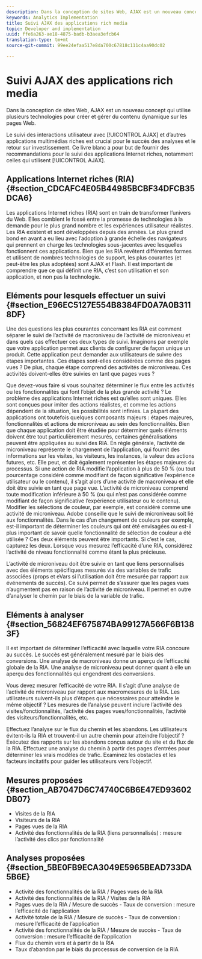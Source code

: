 ```yaml
---
description: Dans la conception de sites Web, AJAX est un nouveau concept qui utilise plusieurs technologies pour créer et gérer du contenu dynamique sur les pages Web.
keywords: Analytics Implementation
title: Suivi AJAX des applications rich media
topic: Developer and implementation
uuid: ffe6a263-ae18-4875-badb-b3aea3efcb64
translation-type: tm+mt
source-git-commit: 99ee24efaa517e8da700c67818c111c4aa90dc02

---
```



# Suivi AJAX des applications rich media

Dans la conception de sites Web, AJAX est un nouveau concept qui utilise plusieurs technologies pour créer et gérer du contenu dynamique sur les pages Web.

Le suivi des interactions utilisateur avec [!UICONTROL AJAX] et d’autres applications multimédias riches est crucial pour le succès des analyses et le retour sur investissement. Ce livre blanc a pour but de fournir des recommandations pour le suivi des applications Internet riches, notamment celles qui utilisent [!UICONTROL AJAX].

## Applications Internet riches (RIA) {#section_CDCAFC4E05B44985BCBF34DFCB35DCA6}

Les applications Internet riches (RIA) sont en train de transformer l’univers du Web. Elles comblent le fossé entre la promesse de technologies à la demande pour le plus grand nombre et les expériences utilisateur réalistes. Les RIA existent et sont développées depuis des années. Le plus grand bond en avant a eu lieu avec l’adoption à grande échelle des navigateurs qui prennent en charge les technologies sous-jacentes avec lesquelles fonctionnent ces applications. Bien que les RIA revêtent différentes formes et utilisent de nombres technologies de support, les plus courantes (et peut-être les plus adoptées) sont AJAX et Flash. Il est important de comprendre que ce qui définit une RIA, c’est son utilisation et son application, et non pas la technologie.

## Eléments pour lesquels effectuer un suivi {#section_E96EC5127E554B8384FD0A7A0B3118DF}

Une des questions les plus courantes concernant les RIA est comment séparer le suivi de l’activité de macroniveau de l’activité de microniveau et dans quels cas effectuer ces deux types de suivi. Imaginons par exemple que votre application permet aux clients de configurer de façon unique un produit. Cette application peut demander aux utilisateurs de suivre des étapes importantes. Ces étapes sont-elles considérées comme des pages vues ? De plus, chaque étape comprend des activités de microniveau. Ces activités doivent-elles être suivies en tant que pages vues ?

Que devez-vous faire si vous souhaitez déterminer le flux entre les activités ou les fonctionnalités qui font l’objet de la plus grande activité ? Le problème des applications Internet riches est qu’elles sont uniques. Elles sont conçues pour imiter des actions réalistes, et comme les actions dépendent de la situation, les possibilités sont infinies. La plupart des applications ont toutefois quelques composants majeurs : étapes majeures, fonctionnalités et actions de microniveau au sein des fonctionnalités. Bien que chaque application doit être étudiée pour déterminer quels éléments doivent être tout particulièrement mesurés, certaines généralisations peuvent être appliquées au suivi des RIA.
En règle générale, l’activité de microniveau représente le chargement de l’application, qui fournit des informations sur les visites, les visiteurs, les instances, la valeur des actions futures, etc. Elle peut, et doit également représenter les étapes majeures du processus. Si une action de RIA modifie l’application à plus de 50 % (ou tout pourcentage considéré comme modifiant de façon significative l’expérience utilisateur ou le contenu), il s’agit alors d’une activité de macroniveau et elle doit être suivie en tant que page vue. L’activité de microniveau comprend toute modification inférieure à 50 % (ou qui n’est pas considérée comme modifiant de façon significative l’expérience utilisateur ou le contenu). Modifier les sélections de couleur, par exemple, est considéré comme une activité de microniveau. Adobe conseille que le suivi de microniveau soit lié aux fonctionnalités. Dans le cas d’un changement de couleurs par exemple, est-il important de déterminer les couleurs qui ont été envisagées ou est-il plus important de savoir quelle fonctionnalité de sélection de couleur a été utilisée ? Ces deux éléments peuvent être importants. Si c’est le cas, capturez les deux. Lorsque vous mesurez l’efficacité d’une RIA, considérez l’activité de niveau fonctionnalité comme étant la plus précieuse.

L’activité de microniveau doit être suivie en tant que liens personnalisés avec des éléments spécifiques mesurés via des variables de trafic associées (props et eVars si l’utilisation doit être mesurée par rapport aux événements de succès). Ce suivi permet de s’assurer que les pages vues n’augmentent pas en raison de l’activité de microniveau. Il permet en outre d’analyser le chemin par le biais de la variable de trafic.

## Eléments à analyser {#section_56824EF675874BA99127A566F6B1383F}

Il est important de déterminer l’efficacité avec laquelle votre RIA concoure au succès. Le succès est généralement mesuré par le biais des conversions. Une analyse de macroniveau donne un aperçu de l’efficacité globale de la RIA. Une analyse de microniveau peut donner quant à elle un aperçu des fonctionnalités qui engendrent des conversions.

Vous devez mesurer l’efficacité de votre RIA. Il s’agit d’une analyse de l’activité de microniveau par rapport aux macromesures de la RIA. Les utilisateurs suivent-ils plus d’étapes que nécessaires pour atteindre le même objectif ? Les mesures de l’analyse peuvent inclure l’activité des visites/fonctionnalités, l’activité des pages vues/fonctionnalités, l’activité des visiteurs/fonctionnalités, etc.

Effectuez l’analyse sur le flux du chemin et les abandons. Les utilisateurs évitent-ils la RIA et trouvent-il un autre chemin pour atteindre l’objectif ? Exécutez des rapports sur les abandons conçus autour du site et du flux de la RIA. Effectuez une analyse du chemin à partir des pages d’entrées pour déterminer les vrais modèles de trafic. Examinez les obstacles et les facteurs incitatifs pour guider les utilisateurs vers l’objectif.

## Mesures proposées {#section_AB7047D6C74740C6B6E47ED93602DB07}

* Visites de la RIA
* Visiteurs de la RIA
* Pages vues de la RIA
* Activité des fonctionnalités de la RIA (liens personnalisés) : mesure l’activité des clics par fonctionnalité

## Analyses proposées {#section_5BE0FB9ECA3049E5965BEAD733DA5B6E}

* Activité des fonctionnalités de la RIA / Pages vues de la RIA
* Activité des fonctionnalités de la RIA / Visites de la RIA
* Pages vues de la RIA / Mesure de succès - Taux de conversion : mesure l’efficacité de l’application
* Activité totale de la RIA / Mesure de succès - Taux de conversion : mesure l’efficacité de l’application
* Activité des fonctionnalités de la RIA / Mesure de succès - Taux de conversion : mesure l’efficacité de l’application
* Flux du chemin vers et à partir de la RIA
* Taux d’abandon par le biais du processus de conversion de la RIA


